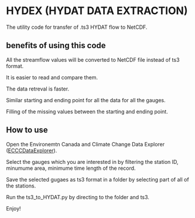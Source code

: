 # HYDEX (HYDAT DATA EXTRACTION)

The utility code for transfer of .ts3 HYDAT flow to NetCDF.

## benefits of using this code

All the streamflow values will be converted to NetCDF file instead of ts3 format.

It is easier to read and compare them.

The data retreval is faster.

Similar starting and ending point for all the data for all the gauges.

Filling of the missing values between the starting and ending point.

## How to use

Open the Environemtn Canada and Climate Change Data Explorer ([ECCCDataExplorer](https://www.canada.ca/en/environment-climate-change/services/water-overview/quantity/monitoring/survey/data-products-services/explorer.html)).

Select the gauges which you are interested in by filtering the station ID, minumume area, minimume time length of the record.

Save the selected gugaes as ts3 format in a folder by selecting part of all of the stations.

Run the ts3_to_HYDAT.py by directing to the folder and ts3.

Enjoy!

